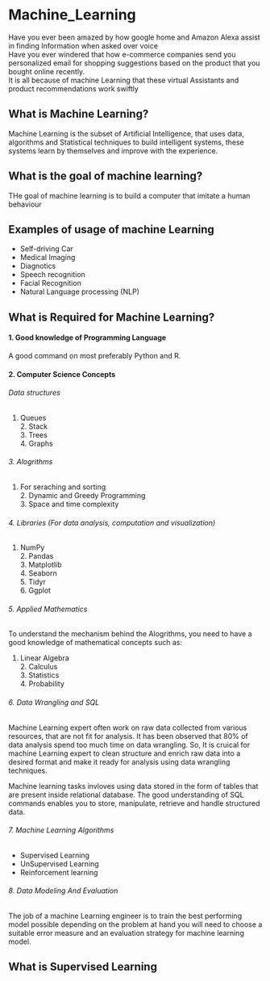 # Machine_Learning
Have you ever been amazed by how google home and Amazon Alexa assist in finding Information when asked over voice
</br>
Have you ever windered that how e-commerce companies send you personalized email for shopping suggestions
based on the product that you bought online recently.
</br>
It is all because of machine Learning that these virtual Assistants and product recommendations work swiftly

## What is Machine Learning?
Machine Learning is the subset of Artificial Intelligence, that uses data, algorithms and Statistical techniques to build intelligent systems, these systems learn by themselves and improve with the experience.

## What is the goal of machine learning?
THe goal of machine learning is to build a computer that imitate a human behaviour

## Examples of usage of machine Learning

<ul>
<li>Self-driving Car</li>
<li>Medical Imaging</li>
<li>Diagnotics</li>
<li>Speech recognition</li>
<li>Facial Recognition</li>
<li>Natural Language processing (NLP)</li>
</ul>

## What is Required for Machine Learning?

#### 1. Good knowledge of Programming Language
A good command on most preferably Python and R.

#### 2. Computer Science Concepts
###### Data structures
1. Queues
<br>2. Stack
<br>3. Trees
<br>4. Graphs

###### 3. Alogrithms
1. For seraching and sorting
<br> 2. Dynamic and Greedy Programming
<br> 3. Space and time complexity


###### 4. Libraries (For data analysis, computation and visualization)
1. NumPy
<br> 2. Pandas
<br> 3. Matplotlib
<br> 4. Seaborn
<br> 5. Tidyr
<br> 6. Ggplot

###### 5. Applied Mathematics
To understand the mechanism behind the Alogrithms, you need to have a good knowledge of mathematical concepts such as:
1. Linear Algebra
<br> 2. Calculus
<br> 3. Statistics
<br> 4. Probability


###### 6. Data Wrangling and SQL
Machine Learning expert often work on raw data collected from various resources, that are not fit for analysis. It has been observed that 80% of data analysis spend too much time on data wrangling. So, It is cruical for machine Learning expert to clean structure and enrich raw data into a desired format and make it ready for analysis using data wrangling techniques.

Machine learning tasks invloves using data stored in the form of tables that are present inside relational database. The good understanding of SQL commands enables you to store, manipulate, retrieve and handle structured data.

###### 7. Machine Learning Algorithms

<ul>
<li>Supervised Learning</li>
<li>UnSupervised Learning</li>
<li>Reinforcement learning</li>
</ul>

###### 8. Data Modeling And Evaluation

The job of a machine Learning engineer is to train the best performing model possible depending on the problem at hand you will need to choose a suitable error measure and an evaluation strategy for machine learning model.

## What is Supervised Learning